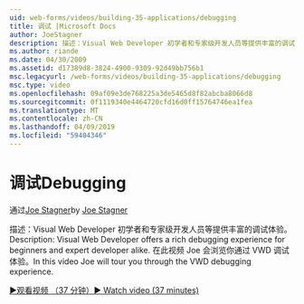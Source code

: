 ```yaml
---
uid: web-forms/videos/building-35-applications/debugging
title: 调试 |Microsoft Docs
author: JoeStagner
description: 描述：Visual Web Developer 初学者和专家级开发人员等提供丰富的调试体验。 在本视频中 Joe 会浏览你通过 VW...
ms.author: riande
ms.date: 04/30/2009
ms.assetid: d17389d8-3824-4900-9309-92d49bb756b1
msc.legacyurl: /web-forms/videos/building-35-applications/debugging
msc.type: video
ms.openlocfilehash: 09af09e3de768225a3de5465d8f82abcba8066d8
ms.sourcegitcommit: 0f1119340e4464720cfd16d0ff15764746ea1fea
ms.translationtype: MT
ms.contentlocale: zh-CN
ms.lasthandoff: 04/09/2019
ms.locfileid: "59404346"
---
```

# <a name="debugging"></a><span data-ttu-id="c7311-104">调试</span><span class="sxs-lookup"><span data-stu-id="c7311-104">Debugging</span></span>

<span data-ttu-id="c7311-105">通过[Joe Stagner](https://github.com/JoeStagner)</span><span class="sxs-lookup"><span data-stu-id="c7311-105">by [Joe Stagner](https://github.com/JoeStagner)</span></span>

<span data-ttu-id="c7311-106">描述：Visual Web Developer 初学者和专家级开发人员等提供丰富的调试体验。</span><span class="sxs-lookup"><span data-stu-id="c7311-106">Description: Visual Web Developer offers a rich debugging experience for beginners and expert developer alike.</span></span> <span data-ttu-id="c7311-107">在此视频 Joe 会浏览你通过 VWD 调试体验。</span><span class="sxs-lookup"><span data-stu-id="c7311-107">In this video Joe will tour you through the VWD debugging experience.</span></span>

[<span data-ttu-id="c7311-108">&#9654;观看视频 （37 分钟）</span><span class="sxs-lookup"><span data-stu-id="c7311-108">&#9654; Watch video (37 minutes)</span></span>](https://channel9.msdn.com/Blogs/ASP-NET-Site-Videos/debugging)
